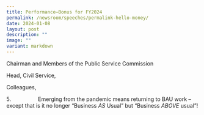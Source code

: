 ```yaml
---
title: Performance–Bonus for FY2024
permalink: /newsroom/speeches/permalink-hello-money/
date: 2024-01-08
layout: post
description: ""
image: ""
variant: markdown
---
```

Chairman and Members of the Public Service Commission

Head, Civil Service,

Colleagues,

5.&nbsp;&nbsp;&nbsp;&nbsp;&nbsp;&nbsp;&nbsp;&nbsp;&nbsp;&nbsp;&nbsp;&nbsp;&nbsp;&nbsp;&nbsp;&nbsp;&nbsp; Emerging from the pandemic means returning to BAU work – except that is it no longer “Business _AS_ Usual” but “Business _ABOVE_ usual”!

